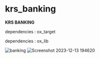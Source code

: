 # krs_banking


**KRS BANKING**

dependencies : ox_target

dependencies : ox_lib

![banking](https://github.com/Krs-Scripts/krs_banking/assets/131356071/cd78a366-de27-4918-97fd-74d4893623c2)
![Screenshot 2023-12-13 194620](https://github.com/Krs-Scripts/krs_banking/assets/131356071/8b9640f5-9abb-4cc7-bf8c-6aeecf529820)
